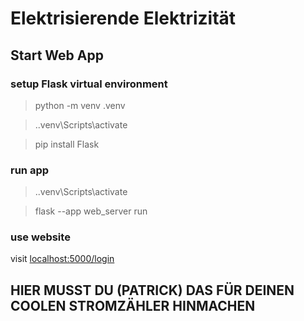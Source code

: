 # Elektrisierende Elektrizität


## Start Web App

### setup Flask virtual environment
> python -m venv .venv

> .\.venv\Scripts\activate

> pip install Flask


### run app
> .\.venv\Scripts\activate

> flask --app web_server run

### use website

visit [localhost:5000/login]

## HIER MUSST DU (PATRICK) DAS FÜR DEINEN COOLEN STROMZÄHLER HINMACHEN




[localhost:5000/login]:<http://google:5000/login>